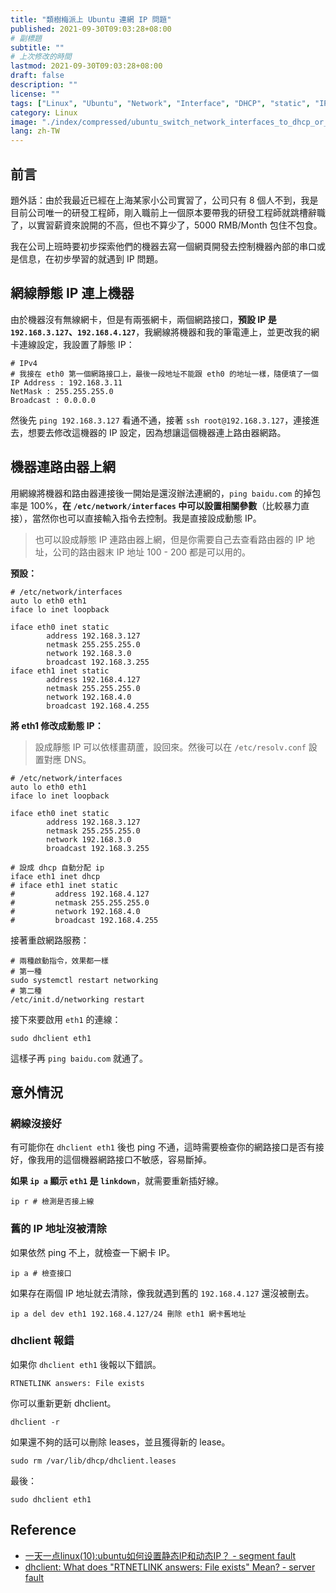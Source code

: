 ```yaml
---
title: "類樹梅派上 Ubuntu 連網 IP 問題"
published: 2021-09-30T09:03:28+08:00
# 副標題
subtitle: ""
# 上次修改的時間
lastmod: 2021-09-30T09:03:28+08:00
draft: false
description: ""
license: ""
tags: ["Linux", "Ubuntu", "Network", "Interface", "DHCP", "static", "IP"]
category: Linux
image: "./index/compressed/ubuntu_switch_network_interfaces_to_dhcp_or_static.jpg"
lang: zh-TW
---
```


## 前言

題外話：由於我最近已經在上海某家小公司實習了，公司只有 8 個人不到，我是目前公司唯一的研發工程師，剛入職前上一個原本要帶我的研發工程師就跳槽辭職了，以實習薪資來說開的不高，但也不算少了，5000 RMB/Month 包住不包食。

我在公司上班時要初步探索他們的機器去寫一個網頁開發去控制機器內部的串口或是信息，在初步學習的就遇到 IP 問題。

## 網線靜態 IP 連上機器

由於機器沒有無線網卡，但是有兩張網卡，兩個網路接口，**預設 IP 是 `192.168.3.127`、`192.168.4.127`**，我網線將機器和我的筆電連上，並更改我的網卡連線設定，我設置了靜態 IP：

```
# IPv4
# 我接在 eth0 第一個網路接口上，最後一段地址不能跟 eth0 的地址一樣，隨便填了一個
IP Address : 192.168.3.11
NetMask : 255.255.255.0
Broadcast : 0.0.0.0
```

然後先 `ping 192.168.3.127` 看通不通，接著 `ssh root@192.168.3.127`，連接進去，想要去修改這機器的 IP 設定，因為想讓這個機器連上路由器網路。

## 機器連路由器上網

用網線將機器和路由器連接後一開始是還沒辦法連網的，`ping baidu.com` 的掉包率是 100%，**在 `/etc/network/interfaces` 中可以設置相關參數**（比較暴力直接），當然你也可以直接輸入指令去控制。我是直接設成動態 IP。

> 也可以設成靜態 IP 連路由器上網，但是你需要自己去查看路由器的 IP 地址，公司的路由器末 IP 地址 100 - 200 都是可以用的。

**預設：**

```
# /etc/network/interfaces
auto lo eth0 eth1
iface lo inet loopback
                      
iface eth0 inet static       
        address 192.168.3.127
        netmask 255.255.255.0
        network 192.168.3.0    
        broadcast 192.168.3.255
iface eth1 inet static       
        address 192.168.4.127
        netmask 255.255.255.0
        network 192.168.4.0    
        broadcast 192.168.4.255
```

**將 eth1 修改成動態 IP：**

> 設成靜態 IP 可以依樣畫葫蘆，設回來。然後可以在 `/etc/resolv.conf` 設置對應 DNS。

```
# /etc/network/interfaces
auto lo eth0 eth1
iface lo inet loopback
                      
iface eth0 inet static       
        address 192.168.3.127
        netmask 255.255.255.0
        network 192.168.3.0    
        broadcast 192.168.3.255

# 設成 dhcp 自動分配 ip
iface eth1 inet dhcp
# iface eth1 inet static       
#         address 192.168.4.127
#         netmask 255.255.255.0
#         network 192.168.4.0    
#         broadcast 192.168.4.255
```

接著重啟網路服務：

```
# 兩種啟動指令，效果都一樣
# 第一種
sudo systemctl restart networking
# 第二種
/etc/init.d/networking restart
```

接下來要啟用 `eth1` 的連線：

```
sudo dhclient eth1
```

這樣子再 `ping baidu.com` 就通了。

## 意外情況

### 網線沒接好

有可能你在 `dhclient eth1` 後也 ping 不通，這時需要檢查你的網路接口是否有接好，像我用的這個機器網路接口不敏感，容易斷掉。

**如果 `ip a` 顯示 `eth1` 是 `linkdown`**，就需要重新插好線。

```
ip r # 檢測是否接上線
```

### 舊的 IP 地址沒被清除

如果依然 ping 不上，就檢查一下網卡 IP。

```
ip a # 檢查接口
```

如果存在兩個 IP 地址就去清除，像我就遇到舊的 `192.168.4.127` 還沒被刪去。

```
ip a del dev eth1 192.168.4.127/24 刪除 eth1 網卡舊地址
```

### dhclient 報錯

如果你 `dhclient eth1` 後報以下錯誤。

```
RTNETLINK answers: File exists
```

你可以重新更新 dhclient。

```
dhclient -r
```

如果還不夠的話可以刪除 leases，並且獲得新的 lease。

```
sudo rm /var/lib/dhcp/dhclient.leases
```

最後：

```
sudo dhclient eth1
```

## Reference

- [一天一点linux(10):ubuntu如何设置静态IP和动态IP？ - segment fault](https://segmentfault.com/a/1190000004651192)
- [dhclient: What does "RTNETLINK answers: File exists" Mean? - server fault](https://serverfault.com/questions/601450/dhclient-what-does-rtnetlink-answers-file-exists-mean)